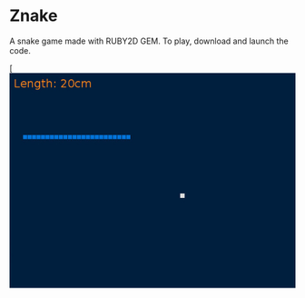 # Znake
A snake game made with RUBY2D GEM. To play, download and launch the code.

[![GitHub: ](Screenshot%20V0.1.1.jpeg)
